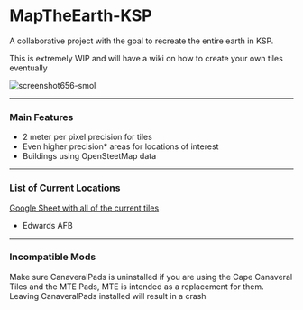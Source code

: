 # MapTheEarth-KSP
A collaborative project with the goal to recreate the entire earth in KSP.

This is extremely WIP and will have a wiki on how to create your own tiles eventually

![screenshot656-smol](https://github.com/ballisticfox/MapTheEarth-KSP/assets/77298148/12e9581b-c776-4ed8-9402-d47cb99976f2)



---

### Main Features
- 2 meter per pixel precision for tiles
- Even higher precision* areas for locations of interest
- Buildings using OpenSteetMap data

---
### List of Current Locations
[Google Sheet with all of the current tiles](https://docs.google.com/spreadsheets/d/1yVba8PN7-0pzHPlstj0il8PK9jf9OkBUx0MRSHfFOI4/edit?usp=sharing)
- Edwards AFB

---
### Incompatible Mods
Make sure CanaveralPads is uninstalled if you are using the Cape Canaveral Tiles and the MTE Pads, MTE is intended as a replacement for them. Leaving CanaveralPads installed will result in a crash
